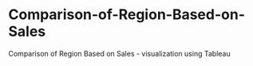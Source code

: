 # Comparison-of-Region-Based-on-Sales
Comparison of Region Based on Sales - visualization using Tableau 
